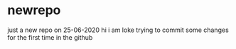 # newrepo
just a new repo on 25-06-2020
hi i am loke trying to commit some changes for the first time in the github
